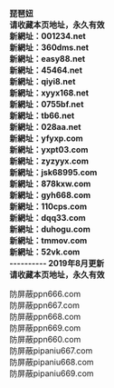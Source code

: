 <p><b>琵琶妞<br>
请收藏本页地址，永久有效<br>
新網址：001234.net<br>
新網址：360dms.net<br>
新網址：easy88.net<br>
新網址：45464.net<br>
新網址：qiyi8.net<br>
新網址：xyyx168.net<br>
新網址：0755bf.net<br>
新網址：tb66.net<br>
新網址：028aa.net<br>
新網址：yfyxp.com<br>
新網址：yxpt03.com<br>
新網址：zyzyyx.com<br>
新網址：jsk68995.com<br>
新網址：878kxw.com<br>
新網址：gyh668.com<br>
新網址：110cps.com<br>
新網址：dqq33.com<br>
新網址：duhogu.com<br>
新網址：tmmov.com<br>
新網址：52vk.com<br>
---------- 2019年8月更新<br>
请收藏本页地址，永久有效</b></p>

防屏蔽ppn666.com<br>
防屏蔽ppn667.com<br>
防屏蔽ppn668.com<br>
防屏蔽ppn669.com<br>
防屏蔽ppn660.com<br>
防屏蔽pipaniu667.com<br>
防屏蔽pipaniu668.com<br>
防屏蔽pipaniu669.com<br>
